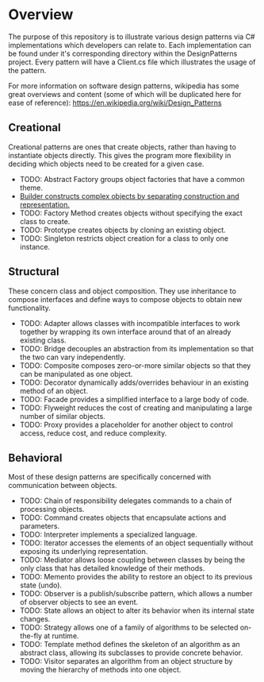 # Overview
The purpose of this repository is to illustrate various design patterns via C# implementations which developers can relate to. Each implementation can be found under it's corresponding directory within the DesignPatterns project. Every pattern will have a Client.cs file which illustrates the usage of the pattern.

For more information on software design patterns, wikipedia has some great overviews and content (some of which will be duplicated here for ease of reference): https://en.wikipedia.org/wiki/Design_Patterns  

## Creational
Creational patterns are ones that create objects, rather than having to instantiate objects directly. This gives the program more flexibility in deciding which objects need to be created for a given case.

* TODO: Abstract Factory groups object factories that have a common theme.
* [Builder constructs complex objects by separating construction and representation.](DesignPatterns/Creational/Builder/Client.cs)
* TODO: Factory Method creates objects without specifying the exact class to create.
* TODO: Prototype creates objects by cloning an existing object.
* TODO: Singleton restricts object creation for a class to only one instance.

## Structural
These concern class and object composition. They use inheritance to compose interfaces and define ways to compose objects to obtain new functionality.

* TODO: Adapter allows classes with incompatible interfaces to work together by wrapping its own interface around that of an already existing class.
* TODO: Bridge decouples an abstraction from its implementation so that the two can vary independently.
* TODO: Composite composes zero-or-more similar objects so that they can be manipulated as one object.
* TODO: Decorator dynamically adds/overrides behaviour in an existing method of an object.
* TODO: Facade provides a simplified interface to a large body of code.
* TODO: Flyweight reduces the cost of creating and manipulating a large number of similar objects.
* TODO: Proxy provides a placeholder for another object to control access, reduce cost, and reduce complexity.


## Behavioral
Most of these design patterns are specifically concerned with communication between objects.

* TODO: Chain of responsibility delegates commands to a chain of processing objects.
* TODO: Command creates objects that encapsulate actions and parameters.
* TODO: Interpreter implements a specialized language.
* TODO: Iterator accesses the elements of an object sequentially without exposing its underlying representation.
* TODO: Mediator allows loose coupling between classes by being the only class that has detailed knowledge of their methods.
* TODO: Memento provides the ability to restore an object to its previous state (undo).
* TODO: Observer is a publish/subscribe pattern, which allows a number of observer objects to see an event.
* TODO: State allows an object to alter its behavior when its internal state changes.
* TODO: Strategy allows one of a family of algorithms to be selected on-the-fly at runtime.
* TODO: Template method defines the skeleton of an algorithm as an abstract class, allowing its subclasses to provide concrete behavior.
* TODO: Visitor separates an algorithm from an object structure by moving the hierarchy of methods into one object.